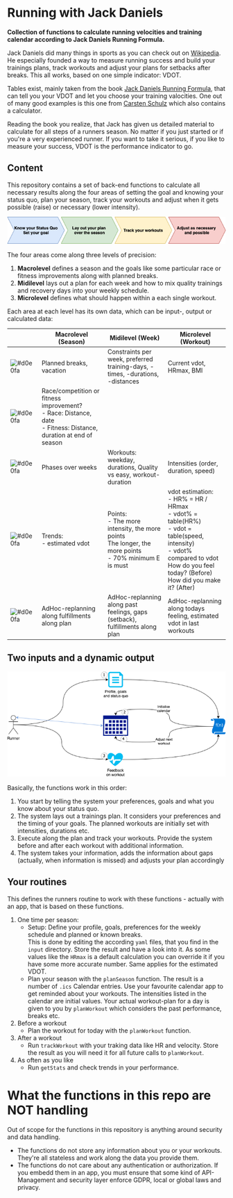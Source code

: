 # Running with Jack Daniels
**Collection of functions to calculate running velocities and training calendar according to Jack Daniels Running Formula.**

Jack Daniels did many things in sports as you can check out on [Wikipedia](https://en.wikipedia.org/wiki/Jack_Daniels_(coach)).
He especially founded a way to measure running success and build your trainings plans, track workouts and adjust your plans for setbacks after breaks. This all works, based on one simple indicator: VDOT.

Tables exist, mainly taken from the book [Jack Daniels Running Formula](https://books.google.de/books/about/Daniels_Running_Formula.html?id=ovN6DwAAQBAJ&source=kp_book_description&redir_esc=y), that can tell you your VDOT and let you choose your training valocities. One out of many good examples is this one from [Carsten Schulz](https://carsten.codimi.de/daniels.html) which also contains a calculator.

Reading the book you realize, that Jack has given us detailed material to calculate for all steps of a runners season. No matter if you just started or if you're a very experienced runner. If you want to take it serious, if you like to measure your success, VDOT is the performance indicator to go.

## Content
This repository contains a set of back-end functions to calculate all necessary results along the four areas of setting the goal and knowing your status quo, plan your season, track your workouts and adjust when it gets possible (raise) or necessary (lower intensity).

![areas](images/areas.png "Areas")

The four areas come along three levels of precision:
1. **Macrolevel** defines a season and the goals like some particular race or fitness improvements along with planned breaks.
2. **Midilevel** lays out a plan for each week and how to mix quality trainings and recovery days into your weekly schedule.
3. **Microlevel** defines what should happen within a each single workout. 

Each area at each level has its own data, which can be input-, output or calculated data:

|| Macrolevel (Season) | Midilevel (Week) | Microlevel (Workout) |
| --- | --- | --- | --- |
| ![#d0e0fa](https://via.placeholder.com/500x250/d1e1fb/000000?text=Status+Quo) | Planned breaks, vacation | Constraints per week, preferred training-days, - times, -durations, -distances | Current vdot, HRmax, BMI |
| ![#d0e0fa](https://via.placeholder.com/500x250/d1e1fb/000000?text=Goal) | Race/competition or fitness improvement?<br>- Race: Distance, date<br>- Fitness: Distance, duration at end of season |
| ![#d0e0fa](https://via.placeholder.com/500x250/cbe4cb/000000?text=Plan) | Phases over weeks | Workouts: weekday, durations, Quality vs easy, workout-duration | Intensities (order, duration, speed) |
| ![#d0e0fa](https://via.placeholder.com/500x250/ffefc1/000000?text=Track) | Trends:<br>- estimated vdot | Points:<br>- The more intensity, the more points<br>The longer, the more points<br>- 70% minimum E is must | vdot estimation:<br>- HR% = HR / HRmax<br>- vdot% = table(HR%)<br>- vdot = table(speed, intensity)<br>- vdot% compared to vdot<br>How do you feel today? (Before)<br>How did you make it? (After) |
| ![#d0e0fa](https://via.placeholder.com/500x250/f5c2c1/000000?text=Adjust) | AdHoc-replanning along fulfillments along plan | AdHoc-replanning along past feelings, gaps (setback), fulfillments along plan | AdHoc-replanning along todays feeling, estimated vdot in last workouts |

## Two inputs and a dynamic output
![process](images/process.png "Process")

Basically, the functions work in this order:
1. You start by telling the system your preferences, goals and what you know about your status quo.
2. The system lays out a trainings plan. It considers your preferences and the timing of your goals. The planned workouts are initially set with intensities, durations etc.
3. Execute along the plan and track your workouts. Provide the system before and after each workout with additional information.
4. The system takes your information, adds the information about gaps (actually, when information is missed) and adjusts your plan accordingly

## Your routines
This defines the runners routine to work with these functions - actually with an app, that is based on these functions.

1. One time per season:
   - Setup: Define your profile, goals, preferences for the weekly schedule and planned or known breaks.<br>This is done by editing the according `yaml` files, that you find in the `input` directory. Store the result and have a look into it. As some values like the `HRmax` is a default calculation you can override it if you have some more accurate number. Same applies for the estimated VDOT.
   - Plan your season with the `planSeason` function. The result is a number of `.ics` Calendar entries. Use your favourite calendar app to get reminded about your workouts. The intensities listed in the calendar are initial values. Your actual workout-plan for a day is given to you by `planWorkout` which considers the past performance, breaks etc.
1. Before a workout
   - Plan the workout for today with the `planWorkout` function.
1. After a workout
   - Run `trackWorkout` with your traking data like HR and velocity. Store the result as you will need it for all future calls to `planWorkout`.
3. As often as you like 
   - Run `getStats` and check trends in your performance.

# What the functions in this repo are NOT handling
Out of scope for the functions in this repository is anything around security and data handling.
- The functions do not store any information about you or your workouts. They're all stateless and work along the data you provide them.
- The functions do not care about any authentication or authorization. If you embedd them in an app, you must ensure that some kind of API-Management and security layer enforce GDPR, local or global laws and privacy.

